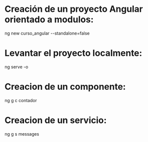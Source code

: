 # Creación de un proyecto Angular orientado a modulos:
ng new curso_angular --standalone=false

# Levantar el proyecto localmente:
ng serve -o

# Creacion de un componente:
ng g c contador

# Creacion de un servicio:
ng g s messages
